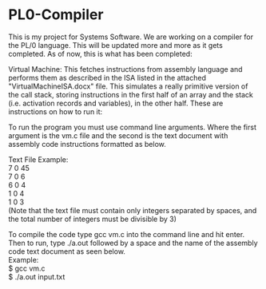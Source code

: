 # PL0-Compiler
This is my project for Systems Software. We are working on a compiler for the PL/0 language. This will be updated more and more as it gets completed.
As of now, this is what has been completed:

Virtual Machine:
This fetches instructions from assembly language and performs them as described in the ISA listed in the attached "VirtualMachineISA.docx" file.
This simulates a really primitive version of the call stack, storing instructions in the first half of an array and the stack (i.e. activation records and variables), in the other half. These are instructions on how to run it:

To run the program you must use command line arguments. Where the first argument is the vm.c file and the second is the text document with assembly code instructions formatted as below.

Text File Example: <br />
7 0 45 <br />
7 0 6 <br />
6 0 4 <br />
1 0 4 <br />
1 0 3 <br />
(Note that the text file must contain only integers separated by spaces, and the total number of integers must be divisible by 3)

To compile the code type gcc vm.c into the command line and hit enter. Then to run, type ./a.out followed by a space and the name of the assembly code text document as seen below. <br />
	Example: <br /> $ gcc vm.c <br />
		     $ ./a.out input.txt
